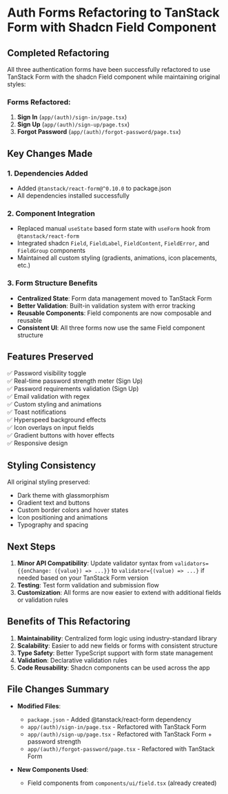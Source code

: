 # Auth Forms Refactoring to TanStack Form with Shadcn Field Component

## Completed Refactoring

All three authentication forms have been successfully refactored to use TanStack Form with the shadcn Field component while maintaining original styles:

### Forms Refactored:
1. **Sign In** (`app/(auth)/sign-in/page.tsx`)
2. **Sign Up** (`app/(auth)/sign-up/page.tsx`)  
3. **Forgot Password** (`app/(auth)/forgot-password/page.tsx`)

## Key Changes Made

### 1. Dependencies Added
- Added `@tanstack/react-form@^0.10.0` to package.json
- All dependencies installed successfully

### 2. Component Integration
- Replaced manual `useState` based form state with `useForm` hook from `@tanstack/react-form`
- Integrated shadcn `Field`, `FieldLabel`, `FieldContent`, `FieldError`, and `FieldGroup` components
- Maintained all custom styling (gradients, animations, icon placements, etc.)

### 3. Form Structure Benefits
- **Centralized State**: Form data management moved to TanStack Form
- **Better Validation**: Built-in validation system with error tracking
- **Reusable Components**: Field components are now composable and reusable
- **Consistent UI**: All three forms now use the same Field component structure

## Features Preserved

✅ Password visibility toggle  
✅ Real-time password strength meter (Sign Up)  
✅ Password requirements validation (Sign Up)  
✅ Email validation with regex  
✅ Custom styling and animations  
✅ Toast notifications  
✅ Hyperspeed background effects  
✅ Icon overlays on input fields  
✅ Gradient buttons with hover effects  
✅ Responsive design  

## Styling Consistency

All original styling preserved:
- Dark theme with glassmorphism
- Gradient text and buttons
- Custom border colors and hover states
- Icon positioning and animations
- Typography and spacing

## Next Steps

1. **Minor API Compatibility**: Update validator syntax from `validators={{onChange: ({value}) => ...}}` to `validator={(value) => ...}` if needed based on your TanStack Form version
2. **Testing**: Test form validation and submission flow
3. **Customization**: All forms are now easier to extend with additional fields or validation rules

## Benefits of This Refactoring

1. **Maintainability**: Centralized form logic using industry-standard library
2. **Scalability**: Easier to add new fields or forms with consistent structure
3. **Type Safety**: Better TypeScript support with form state management
4. **Validation**: Declarative validation rules
5. **Code Reusability**: Shadcn components can be used across the app

## File Changes Summary

- **Modified Files**:
  - `package.json` - Added @tanstack/react-form dependency
  - `app/(auth)/sign-in/page.tsx` - Refactored with TanStack Form
  - `app/(auth)/sign-up/page.tsx` - Refactored with TanStack Form + password strength
  - `app/(auth)/forgot-password/page.tsx` - Refactored with TanStack Form

- **New Components Used**:
  - Field components from `components/ui/field.tsx` (already created)

